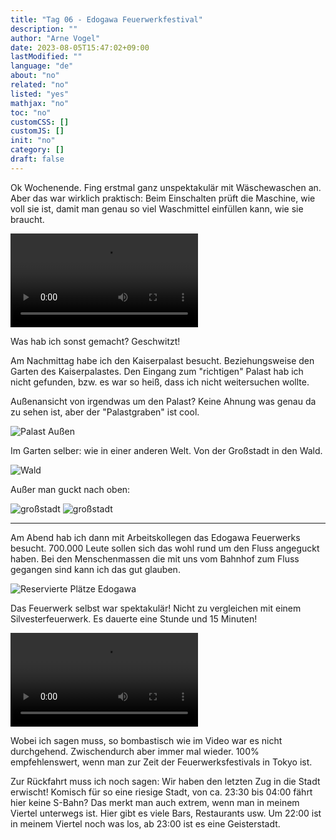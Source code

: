 ```yaml
---
title: "Tag 06 - Edogawa Feuerwerkfestival"
description: ""
author: "Arne Vogel"
date: 2023-08-05T15:47:02+09:00
lastModified: ""
language: "de"
about: "no"
related: "no"
listed: "yes"
mathjax: "no"
toc: "no"
customCSS: []
customJS: []
init: "no"
category: []
draft: false
---
```


Ok Wochenende.
Fing erstmal ganz unspektakulär mit Wäschewaschen an.
Aber das war wirklich praktisch: Beim Einschalten prüft die Maschine, wie voll sie ist, damit man genau so viel Waschmittel einfüllen kann, wie sie braucht.

<video controls src="waschmaschiene.mp4"></video>

Was hab ich sonst gemacht?
Geschwitzt!


Am Nachmittag habe ich den Kaiserpalast besucht.
Beziehungsweise den Garten des Kaiserpalastes.
Den Eingang zum "richtigen" Palast hab ich nicht gefunden, bzw. es war so heiß, dass ich nicht weitersuchen wollte.

Außenansicht von irgendwas um den Palast?
Keine Ahnung was genau da zu sehen ist, aber der "Palastgraben" ist cool.

![Palast Außen](palast-außen.jpg)

Im Garten selber: wie in einer anderen Welt.
Von der Großstadt in den Wald.

![Wald](wald.jpg)

Außer man guckt nach oben:

![großstadt](großstadt.jpg)
![großstadt](großstadt2.jpg)

---

Am Abend hab ich dann mit Arbeitskollegen das Edogawa Feuerwerks besucht.
700.000 Leute sollen sich das wohl rund um den Fluss angeguckt haben.
Bei den Menschenmassen die mit uns vom Bahnhof zum Fluss gegangen sind kann ich das gut glauben.

![Reservierte Plätze Edogawa](ankunft.jpg)


Das Feuerwerk selbst war spektakulär!
Nicht zu vergleichen mit einem Silvesterfeuerwerk.
Es dauerte eine Stunde und 15 Minuten!

<video controls src="edogawa-feuerwerk.mp4"></video>

Wobei ich sagen muss, so bombastisch wie im Video war es nicht durchgehend.
Zwischendurch aber immer mal wieder.
100% empfehlenswert, wenn man zur Zeit der Feuerwerksfestivals in Tokyo ist.

Zur Rückfahrt muss ich noch sagen: Wir haben den letzten Zug in die Stadt erwischt!
Komisch für so eine riesige Stadt, von ca. 23:30 bis 04:00 fährt hier keine S-Bahn?
Das merkt man auch extrem, wenn man in meinem Viertel unterwegs ist.
Hier gibt es viele Bars, Restaurants usw.
Um 22:00 ist in meinem Viertel noch was los, ab 23:00 ist es eine Geisterstadt.

